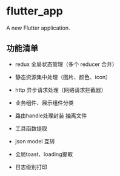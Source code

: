 # flutter_app

A new Flutter application.

## 功能清单

- redux 全局状态管理（多个 reducer 合并）

- 静态资源集中处理（图片、颜色、icon）

- http 异步请求处理（网络请求拦截器）

- 业务组件、展示组件分类

- 路由handle处理封装 抽离文件

- 工具函数提取

- json model 互转

- 全局toast、loading提取

- 日志级别打印
